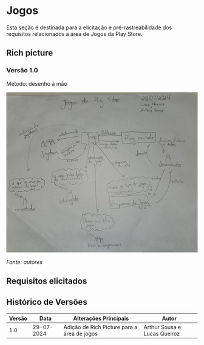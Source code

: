 # Jogos

Esta seção é destinada para a elicitação e pré-rastreabilidade dos requisitos relacionados à área de Jogos da Play Store.

## Rich picture

### Versão 1.0

Método: desenho à mão

![Rich picture da parte de jogos da Play Store](rich_picture_jogos.jpeg)

_Fonte: autores_

## Requisitos elicitados

## Histórico de Versões

| Versão | Data       | Alterações Principais                       | Autor                        |
| ------ | ---------- | ------------------------------------------- | ---------------------------- |
| 1.0    | 29-07-2024 | Adição de Rich Picture para a área de jogos | Arthur Sousa e Lucas Queiroz |
